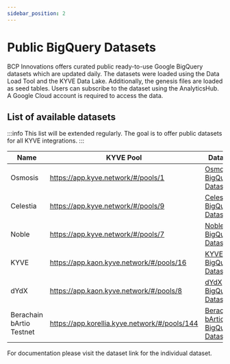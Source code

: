```yaml
---
sidebar_position: 2
---
```


# Public BigQuery Datasets

BCP Innovations offers curated public ready-to-use Google BigQuery datasets which are updated daily.
The datasets were loaded using the Data Load Tool and the KYVE Data Lake. 
Additionally, the genesis files are loaded as seed tables. Users can subscribe to the
dataset using the AnalyticsHub. A Google Cloud account is required to access the data.

## List of available datasets

:::info
This list will be extended regularly. The goal is to offer public datasets for all KYVE integrations.
:::

| Name                     | KYVE Pool                                     | Dataset                                                                                                                                                                                                                               |
|--------------------------|-----------------------------------------------|---------------------------------------------------------------------------------------------------------------------------------------------------------------------------------------------------------------------------------------|
| Osmosis                  | https://app.kyve.network/#/pools/1            | [Osmosis BigQuery Dataset](https://console.cloud.google.com/bigquery/analytics-hub/discovery/projects/kyve-data-platform/locations/eu/dataExchanges/kyve_public_datasets_191a23b668b/listings/osmosis_191a28703d2)                    |
| Celestia                 | https://app.kyve.network/#/pools/9            | [Celestia BigQuery Dataset](https://console.cloud.google.com/bigquery/analytics-hub/discovery/projects/kyve-data-platform/locations/eu/dataExchanges/kyve_public_datasets_191a23b668b/listings/celestia_192095038ce)                         |
| Noble                    | https://app.kyve.network/#/pools/7            | [Noble BigQuery Dataset](https://console.cloud.google.com/bigquery/analytics-hub/discovery/projects/kyve-data-platform/locations/eu/dataExchanges/kyve_public_datasets_191a23b668b/listings/noble_192096bea54)                        |
| KYVE                     | https://app.kaon.kyve.network/#/pools/16      | [KYVE BigQuery Dataset](https://console.cloud.google.com/bigquery/analytics-hub/discovery/projects/kyve-data-platform/locations/eu/dataExchanges/kyve_public_datasets_191a23b668b/listings/kyve_191bd51b9ca)                                 |
| dYdX                     | https://app.kaon.kyve.network/#/pools/8       | [dYdX BigQuery Dataset](https://console.cloud.google.com/bigquery/analytics-hub/discovery/projects/kyve-data-platform/locations/eu/dataExchanges/kyve_public_datasets_191a23b668b/listings/dydx_192575a748c)                                 |
| Berachain bArtio Testnet | https://app.korellia.kyve.network/#/pools/144 | [Berachain bArtio BigQuery Dataset](https://console.cloud.google.com/bigquery/analytics-hub/discovery/projects/kyve-data-platform/locations/eu/dataExchanges/kyve_public_datasets_191a23b668b/listings/berachain_bartio_testnet_192bd7764c8) |

For documentation please visit the dataset link for the individual dataset.
